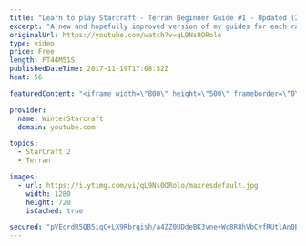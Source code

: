 ```yaml
---
title: "Learn to play Starcraft - Terran Beginner Guide #1 - Updated (2017 LOTV)"
excerpt: "A new and hopefully improved version of my guides for each race where I go over as many basics as possible while doing it live :)  I strongly believe that a super structured guide style is not very helpful compared to watching/playing the game actively.  Feedback is greatly appreciated. -- Watch live"
originalUrl: https://youtube.com/watch?v=qL9Ns0ORolo
type: video
price: Free
length: PT44M51S
publishedDateTime: 2017-11-19T17:08:52Z
heat: 56

featuredContent: "<iframe width=\"800\" height=\"500\" frameborder=\"0\" src=\"https://www.youtube.com/embed/qL9Ns0ORolo\" allow=\"accelerometer; autoplay; encrypted-media; gyroscope; picture-in-picture\" allowfullscreen></iframe>"

provider:
  name: WinterStarcraft
  domain: youtube.com

topics:
  - StarCraft 2
  - Terran

images:
  - url: https://i.ytimg.com/vi/qL9Ns0ORolo/maxresdefault.jpg
    width: 1280
    height: 720
    isCached: true

secured: "pVEcrdR5QB5iqC+LX9Rbrqish/a4ZZ0UDdeBK3vne+Wc8R8hVbCyfRUtlAn0BRyij3bmvuF+yLOhDLcPeOJ/qXTrbkWO3cBNSjorqLdbSLxeykzhDyIwyxRIzDfxBoTacVta1loTCrh/MzCjCHDDDi+n1q1ldp1LUk6HKItOOYqvhUd+hG9akNOq9m8ba6BKXToEP1C5vXU4W2iw0/wTZ8mYxOU0emzmXOpE9Z5X7DnC3ggsud6PaedpyU/8wCg9TwMenMWJYpdHJb+enWieqpEN/2z7GPrzovbyLhyaf3zPoSTkZbfzDkS9RTWktgw2pMKrG0kcYxd/Vaj7vipBzpAmFWs8RvFIfDT/dgA/o7TD0ULh4NSBs5LsL4Pxfr0kOq/3QRiMM363V8YjhP7vsphyMTFNRgP0g9jC0aZsqLRnsbKABhkDxrSkX0UTbVrv;QdMZ9g9h+PZ8hTZV4qj6AQ=="
---
```


